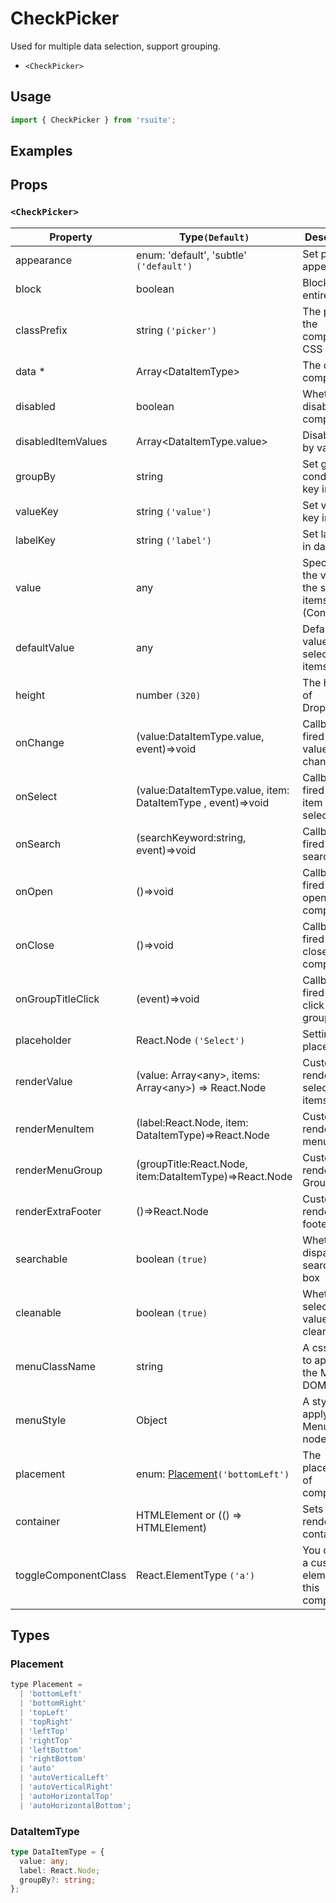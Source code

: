 # CheckPicker

Used for multiple data selection, support grouping.

* `<CheckPicker>`

## Usage

```js
import { CheckPicker } from 'rsuite';
```

## Examples

<!--{demo}-->

## Props

### `<CheckPicker>`

| Property             | Type`(Default)`                                                  | Description                                             |
| -------------------- | ---------------------------------------------------------------- | ------------------------------------------------------- |
| appearance           | enum: 'default', 'subtle' `('default')`                          | Set picker appearence                                   |
| block                | boolean                                                          | Blocking an entire row                                  |
| classPrefix          | string `('picker')`                                              | The prefix of the component CSS class                   |
| data \*              | Array&lt;DataItemType&gt;                                        | The data of component                                   |
| disabled             | boolean                                                          | Whether disabled componet                               |
| disabledItemValues   | Array&lt;DataItemType.value&gt;                                  | Disable item by value                                 |
| groupBy              | string                                                           | Set group condition key in data                         |
| valueKey             | string `('value')`                                               | Set value key in data                                   |
| labelKey             | string `('label')`                                               | Set label key in data                                   |
| value                | any                                                              | Specifies the values of the selected items (Controlled) |
| defaultValue         | any                                                              | Default values of the selected items                    |
| height               | number `(320)`                                                   | The height of Dropdown                                  |
| onChange             | (value:DataItemType.value, event)=>void                          | Callback fired when value change                        |
| onSelect             | (value:DataItemType.value, item: DataItemType , event)=>void     | Callback fired when item is selected                    |
| onSearch             | (searchKeyword:string, event)=>void                              | Callback fired when search                              |
| onOpen               | ()=>void                                                         | Callback fired when open component                      |
| onClose              | ()=>void                                                         | Callback fired when close component                     |
| onGroupTitleClick    | (event)=>void                                                    | Callback fired when click the group title               |
| placeholder          | React.Node `('Select')`                                          | Setting placeholders                                    |
| renderValue          | (value: Array&lt;any&gt;, items: Array&lt;any&gt;) => React.Node | Custom render selected items                            |
| renderMenuItem       | (label:React.Node, item: DataItemType)=>React.Node               | Custom render menuItems                                 |
| renderMenuGroup      | (groupTitle:React.Node, item:DataItemType)=>React.Node           | Custom render menu Group                                |
| renderExtraFooter    | ()=>React.Node                                                   | Custom render extra footer                              |
| searchable           | boolean `(true)`                                                 | Whether dispaly search input box                        |
| cleanable            | boolean `(true)`                                                 | Whether the selected value can be cleared               |
| menuClassName        | string                                                           | A css class to apply to the Menu DOM node.              |
| menuStyle            | Object                                                           | A style to apply to the Menu DOM node.                  |
| placement            | enum: [Placement](#Placement)`('bottomLeft')`                    | The placement of component                              |
| container            | HTMLElement or (() => HTMLElement)                               | Sets the rendering container                            |
| toggleComponentClass | React.ElementType `('a')`                                        | You can use a custom element for this component         |

## Types

### Placement

```js
type Placement =
  | 'bottomLeft'
  | 'bottomRight'
  | 'topLeft'
  | 'topRight'
  | 'leftTop'
  | 'rightTop'
  | 'leftBottom'
  | 'rightBottom'
  | 'auto'
  | 'autoVerticalLeft'
  | 'autoVerticalRight'
  | 'autoHorizontalTop'
  | 'autoHorizontalBottom';
```

### DataItemType

```ts
type DataItemType = {
  value: any;
  label: React.Node;
  groupBy?: string;
};
```
